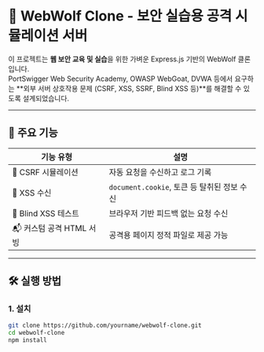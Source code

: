# 🐺 WebWolf Clone - 보안 실습용 공격 시뮬레이션 서버

이 프로젝트는 **웹 보안 교육 및 실습**을 위한 가벼운 Express.js 기반의 WebWolf 클론입니다.  
PortSwigger Web Security Academy, OWASP WebGoat, DVWA 등에서 요구하는 **외부 서버 상호작용 문제 (CSRF, XSS, SSRF, Blind XSS 등)**를 해결할 수 있도록 설계되었습니다.

---

## 📌 주요 기능

| 기능 유형         | 설명 |
|------------------|------|
| 🔐 CSRF 시뮬레이션  | 자동 요청을 수신하고 로그 기록 |
| 🎯 XSS 수신       | `document.cookie`, 토큰 등 탈취된 정보 수신 |
| 🧪 Blind XSS 테스트 | 브라우저 기반 피드백 없는 요청 수신 |
| 📬 커스텀 공격 HTML 서빙 | 공격용 페이지 정적 파일로 제공 가능 |

---

## 🛠️ 실행 방법

### 1. 설치

```bash
git clone https://github.com/yourname/webwolf-clone.git
cd webwolf-clone
npm install
